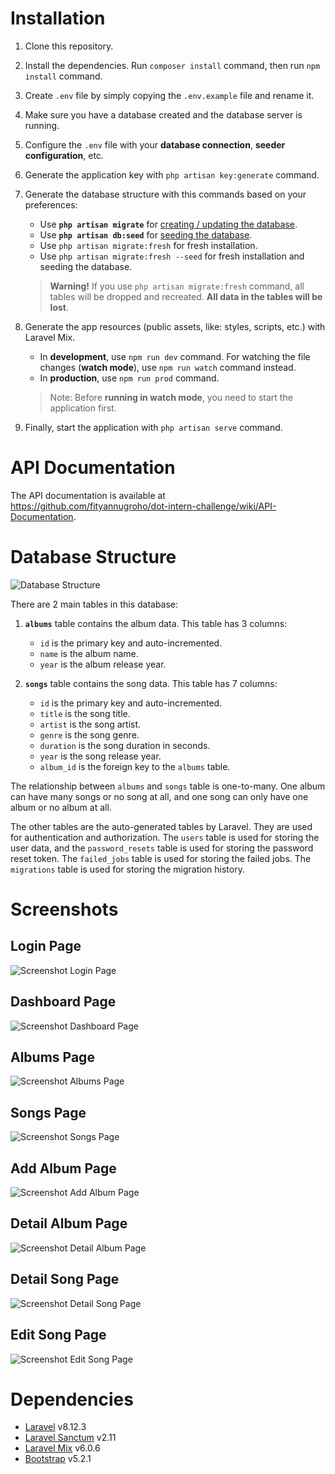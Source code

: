 # Installation

1. Clone this repository.
2. Install the dependencies. Run `composer install` command, then run `npm install` command.
3. Create `.env` file by simply copying the `.env.example` file and rename it.
4. Make sure you have a database created and the database server is running.
5. Configure the `.env` file with your **database connection**, **seeder configuration**, etc.
6. Generate the application key with `php artisan key:generate` command.

7. Generate the database structure with this commands based on your preferences:
    - Use **`php artisan migrate`** for [creating / updating the database](https://laravel.com/docs/8.x/migrations).
    - Use **`php artisan db:seed`** for [seeding the database](https://laravel.com/docs/8.x/seeding#running-seeders).
    - Use `php artisan migrate:fresh` for fresh installation.
    - Use `php artisan migrate:fresh --seed` for fresh installation and seeding the database.

    > **Warning!** If you use `php artisan migrate:fresh` command, all tables will be dropped and recreated. **All data in the tables will be lost**.

8. Generate the app resources (public assets, like: styles, scripts, etc.) with Laravel Mix.
    - In **development**, use `npm run dev` command. For watching the file changes (**watch mode**), use `npm run watch` command instead.
    - In **production**, use `npm run prod` command.

    > Note: Before **running in watch mode**, you need to start the application first.

9. Finally, start the application with `php artisan serve` command.

# API Documentation

The API documentation is available at https://github.com/fityannugroho/dot-intern-challenge/wiki/API-Documentation.

# Database Structure

![Database Structure](/assets/erd.png)

There are 2 main tables in this database:

1. **`albums`** table contains the album data.
   This table has 3 columns:
   - `id` is the primary key and auto-incremented.
   - `name` is the album name.
   - `year` is the album release year.

2. **`songs`** table contains the song data.
   This table has 7 columns:
    - `id` is the primary key and auto-incremented.
    - `title` is the song title.
    - `artist` is the song artist.
    - `genre` is the song genre.
    - `duration` is the song duration in seconds.
    - `year` is the song release year.
    - `album_id` is the foreign key to the `albums` table.

The relationship between `albums` and `songs` table is one-to-many. One album can have many songs or no song at all, and one song can only have one album or no album at all.

The other tables are the auto-generated tables by Laravel. They are used for authentication and authorization. The `users` table is used for storing the user data, and the `password_resets` table is used for storing the password reset token. The `failed_jobs` table is used for storing the failed jobs. The `migrations` table is used for storing the migration history.

# Screenshots

## Login Page

![Screenshot Login Page](/assets/screenshot-1-login.png)

## Dashboard Page

![Screenshot Dashboard Page](/assets/screenshot-2-dashboard.png)

## Albums Page

![Screenshot Albums Page](/assets/screenshot-3-albums.png)

## Songs Page

![Screenshot Songs Page](/assets/screenshot-4-songs.png)

## Add Album Page

![Screenshot Add Album Page](/assets/screenshot-5-add-album.png)

## Detail Album Page

![Screenshot Detail Album Page](/assets/screenshot-6-detail-album.png)

## Detail Song Page

![Screenshot Detail Song Page](/assets/screenshot-7-detail-song.png)

## Edit Song Page

![Screenshot Edit Song Page](/assets/screenshot-8-edit-song.png)

# Dependencies

- [Laravel](https://laravel.com/) v8.12.3
- [Laravel Sanctum](https://laravel.com/docs/8.x/sanctum) v2.11
- [Laravel Mix](https://laravel.com/docs/8.x/mix) v6.0.6
- [Bootstrap](https://getbootstrap.com/) v5.2.1
